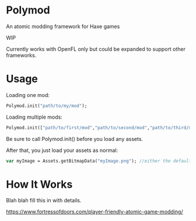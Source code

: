 # Polymod
An atomic modding framework for Haxe games

WIP

Currently works with OpenFL only but could be expanded to support other frameworks.

# Usage

Loading one mod:
```haxe
Polymod.init("path/to/my/mod");
```

Loading multiple mods:
```haxe
Polymod.init(["path/to/first/mod","path/to/second/mod","path/to/third/mod","etc"]);
```

Be sure to call Polymod.init() before you load any assets.

After that, you just load your assets as normal:

```haxe
var myImage = Assets.getBitmapData("myImage.png"); //either the default asset or the one overriden by a mod
```

# How It Works

Blah blah fill this in with details.

https://www.fortressofdoors.com/player-friendly-atomic-game-modding/
